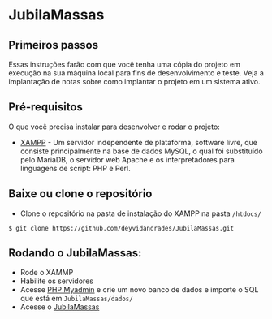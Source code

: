 # JubilaMassas

## Primeiros passos

Essas instruções farão com que você tenha uma cópia do projeto em execução na sua máquina local para fins de desenvolvimento e teste. Veja a implantação de notas sobre como implantar o projeto em um sistema ativo.

## Pré-requisitos

O que você precisa instalar para desenvolver e rodar o projeto:
* [XAMPP](https://www.apachefriends.org/pt_br/index.html) - Um servidor independente de plataforma, software livre, que consiste principalmente na base de dados MySQL, o qual foi substituído pelo MariaDB, o servidor web Apache e os interpretadores para linguagens de script: PHP e Perl.

## Baixe ou clone o repositório
- Clone o repositório na pasta de instalação do XAMPP na pasta `/htdocs/`

```
$ git clone https://github.com/deyvidandrades/JubilaMassas.git
```
## Rodando o JubilaMassas:
- Rode o XAMMP
- Habilite os servidores
- Acesse [PHP Myadmin](http://localhost/phpmyadmin/index.php) e crie um novo banco de dados e importe o SQL que está em `JubilaMassas/dados/`
- Acesse o [JubilaMassas](http://localhost/JubilaMassas)
